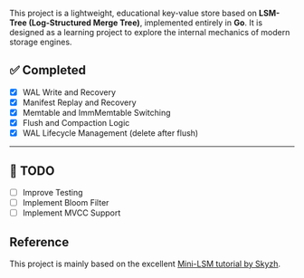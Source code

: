 This project is a lightweight, educational key-value store based on **LSM-Tree (Log-Structured Merge Tree)**, implemented entirely in **Go**. It is designed as a learning project to explore the internal mechanics of modern storage engines.

## ✅ Completed

- [x] WAL Write and Recovery
- [x] Manifest Replay and Recovery
- [x] Memtable and ImmMemtable Switching
- [x] Flush and Compaction Logic
- [x] WAL Lifecycle Management (delete after flush)

---

## 📝 TODO

- [ ] Improve Testing  
- [ ] Implement Bloom Filter  
- [ ] Implement MVCC Support  

## Reference

This project is mainly based on the excellent [Mini-LSM tutorial by Skyzh](https://skyzh.github.io/mini-lsm/00-preface.html).
